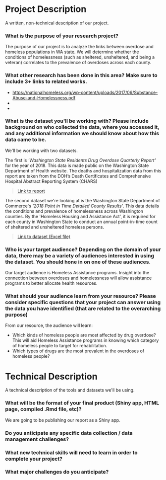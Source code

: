 # Project Description
A written, non-technical description of our project.

### What is the purpose of your research project?
The purpose of our project is to analyze the links between overdose and homeless populations in WA state. We will determine whether the conditions of homelessness (such as sheltered, unsheltered, and being a veteran) correlates to the prevalence of overdoses across each county.

### What other research has been done in this area? Make sure to include 3+ links to related works.

+ https://nationalhomeless.org/wp-content/uploads/2017/06/Substance-Abuse-and-Homelessness.pdf
+
+

### What is the dataset you'll be working with?  Please include background on who collected the data, where you accessed it, and any additional information we should know about how this data came to be.

We'll be working with two datasets.

The first is *'Washington State Residents Drug Overdose Quarterly Report'* for the year of 2018. This data is made public on the Washington State Department of Health website. The deaths and hospitalization data from this report are taken from the DOH’s Death Certificates and Comprehensive Hospital Abstract Reporting System (CHARS)

> [Link to report](https://www.doh.wa.gov/Portals/1/Documents/8300/wa_lhj_quarterly_report_18_1_2_pub.html)

The second dataset we're looking at is the Washington State Department of Commerce's *'2018 Point in Time Detailed County Results'*. This data details the conditions and prevalence of homelessness across Washington counties. By the 'Homeless Housing and Assistance Act', it is required for each county in Washington State to conduct an annual point-in-time count of sheltered and unsheltered homeless persons.

> [Link to dataset (Excel file)](http://www.commerce.wa.gov/wp-content/uploads/2013/01/hau-2018-pit-detailed-county-results.xlsx)

### Who is your target audience?  Depending on the domain of your data, there may be a variety of audiences interested in using the dataset. You should hone in on one of these audiences.

Our target audience is Homeless Assistance programs. Insight into the connection between overdoses and homelessness will allow assistance programs to better allocate health resources.

### What should your audience learn from your resource? Please consider specific questions that your project can answer using the data you have identified (that are related to the overarching purpose)

From our resource, the audience will learn:

* Which kinds of homeless people are most affected by drug overdose? This will aid Homeless Assistance programs in knowing which category of homeless people to target for rehabilitation.
* Which types of drugs are the most prevalent in the overdoses of homeless people?

# Technical Description
A technical description of the tools and datasets we'll be using.

### What will be the format of your final product (Shiny app, HTML page, compiled .Rmd file, etc)?
We are going to be publishing our report as a Shiny app. 

### Do you anticipate any specific data collection / data management challenges?

### What new technical skills will need to learn in order to complete your project?

### What major challenges do you anticipate? 
